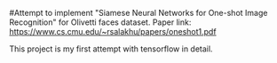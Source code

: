 #Attempt to implement "Siamese Neural Networks for One-shot Image Recognition" for Olivetti faces dataset.
Paper link: https://www.cs.cmu.edu/~rsalakhu/papers/oneshot1.pdf

This project is my first attempt with tensorflow in detail. 

